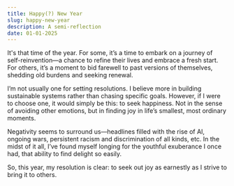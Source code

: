 ```yaml
---
title: Happy(?) New Year
slug: happy-new-year
description: A semi-reflection
date: 01-01-2025
---
```


It's that time of the year. For some, it’s a time to embark on a journey of self-reinvention—a chance to refine their lives and embrace a fresh start. For others, it’s a moment to bid farewell to past versions of themselves, shedding old burdens and seeking renewal.

I’m not usually one for setting resolutions. I believe more in building sustainable systems rather than chasing specific goals. However, if I were to choose one, it would simply be this: to seek happiness. Not in the sense of avoiding other emotions, but in finding joy in life’s smallest, most ordinary moments.

Negativity seems to surround us—headlines filled with the rise of AI, ongoing wars, persistent racism and discrimination of all kinds, etc. In the midst of it all, I’ve found myself longing for the youthful exuberance I once had, that ability to find delight so easily.

So, this year, my resolution is clear: to seek out joy as earnestly as I strive to bring it to others.
